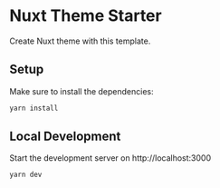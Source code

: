 # Nuxt Theme Starter

Create Nuxt theme with this template.

## Setup

Make sure to install the dependencies:

```bash
yarn install
```

## Local Development

Start the development server on http://localhost:3000

```bash
yarn dev
```
